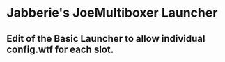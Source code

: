 # Jabberie's JoeMultiboxer Launcher

## Edit of the Basic Launcher to allow individual config.wtf for each slot.
